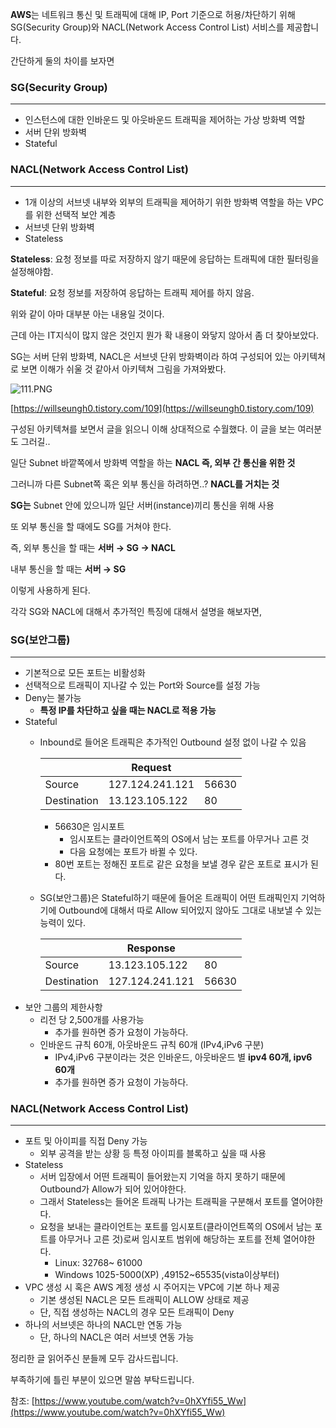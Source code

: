 **AWS**는 네트워크 통신 및 트래픽에 대해 IP, Port 기준으로 허용/차단하기 위해 SG(Security Group)와 NACL(Network Access Control List) 서비스를 제공합니다. 

간단하게 둘의 차이를 보자면

### SG(Security Group)

---

- 인스턴스에 대한 인바운드 및 아웃바운드 트래픽을 제어하는 가상 방화벽 역할
- 서버 단위 방화벽
- Stateful

### NACL(Network Access Control List)

---

- 1개 이상의 서브넷 내부와 외부의 트래픽을 제어하기 위한 방화벽 역할을 하는 VPC를 위한 선택적 보안 계층
- 서브넷 단위 방화벽
- Stateless

**Stateless**: 요청 정보를 따로 저장하지 않기 때문에 응답하는 트래픽에 대한 필터링을 설정해야함. 

**Stateful**: 요청 정보를 저장하여 응답하는 트래픽 제어를 하지 않음.

위와 같이 아마 대부분 아는 내용일 것이다. 

근데 아는 IT지식이 많지 않은 것인지 뭔가 확 내용이 와닿지 않아서 좀 더 찾아보았다.

SG는 서버 단위 방화벽, NACL은 서브넷 단위 방화벽이라 하여 구성되어 있는 아키텍쳐로 보면 이해가 쉬울 것 같아서 아키텍쳐 그림을 가져와봤다.

![111.PNG](https://s3-us-west-2.amazonaws.com/secure.notion-static.com/256946f5-1429-4cbf-a5d7-f6c3c9959e32/111.png)

[https://willseungh0.tistory.com/109](https://willseungh0.tistory.com/109)

구성된 아키텍쳐를 보면서 글을 읽으니 이해 상대적으로 수월했다. 이 글을 보는 여러분도 그러길.. 

일단 Subnet 바깥쪽에서 방화벽 역할을 하는 **NACL 즉, 외부 간 통신을 위한 것** 

그러니까 다른 Subnet쪽 혹은 외부 통신을 하려하면..? **NACL를 거치는 것** 

**SG는** Subnet 안에 있으니까 일단 서버(instance)끼리 통신을 위해 사용

또 외부 통신을 할 때에도 SG를 거쳐야 한다.

즉, 외부 통신을 할 때는 **서버 → SG → NACL** 

내부 통신을 할 때는 **서버 → SG** 

이렇게 사용하게 된다. 

각각 SG와 NACL에 대해서 추가적인 특징에 대해서 설명을 해보자면,

### SG(보안그룹)

---

- 기본적으로 모든 포트는 비활성화
- 선택적으로 트래픽이 지나갈 수 있는 Port와 Source를 설정 가능
- Deny는 불가능
    - **특정 IP를 차단하고 싶을 때는 NACL로 적용 가능**
- Stateful
    - Inbound로 들어온 트래픽은 추가적인 Outbound 설정 없이 나갈 수 있음
        
        
        |  | Request |  |
        | --- | --- | --- |
        | Source | 127.124.241.121 | 56630 |
        | Destination | 13.123.105.122 | 80 |
        - 56630은 임시포트
            - 임시포트는 클라이언트쪽의 OS에서 남는 포트를 아무거나 고른 것
            - 다음 요청에는 포트가 바뀔 수 있다.
        - 80번 포트는 정해진 포트로 같은 요청을 보낼 경우 같은 포트로 표시가 된다.
    - SG(보안그룹)은 Stateful하기 때문에 들어온 트래픽이 어떤 트래픽인지 기억하기에 Outbound에 대해서 따로 Allow 되어있지 않아도 그대로 내보낼 수 있는 능력이 있다.
        
        
        |  | Response |  |
        | --- | --- | --- |
        | Source | 13.123.105.122 | 80 |
        | Destination | 127.124.241.121 | 56630 |
- 보안 그룹의 제한사항
    - 리전 당 2,500개를 사용가능
        - 추가를 원하면 증가 요청이 가능하다.
    - 인바운드 규칙 60개, 아웃바운드 규칙 60개 (IPv4,iPv6 구분)
        - IPv4,iPv6 구분이라는 것은 인바운드, 아웃바운드 별 **ipv4 60개, ipv6 60개**
        - 추가를 원하면 증가 요청이 가능하다.

### NACL(Network Access Control List)

---

- 포트 및 아이피를 직접 Deny 가능
    - 외부 공격을 받는 상황 등 특정 아이피를 블록하고 싶을 때 사용
- Stateless
    - 서버 입장에서 어떤 트래픽이 들어왔는지 기억을 하지 못하기 때문에 Outbound가 Allow가 되어 있어야한다.
    - 그래서 Stateless는 들어온 트래픽 나가는 트래픽을 구분해서 포트를 열어야한다.
    - 요청을 보내는 클라이언트는 포트를 임시포트(클라이언트쪽의 OS에서 남는 포트를 아무거나 고른 것)로써 임시포트 범위에 해당하는 포트를 전체 열어야한다.
        - Linux: 32768~ 61000
        - Windows 1025-5000(XP) ,49152~65535(vista이상부터)
- VPC 생성 시 혹은 AWS 계정 생성 시 주어지는 VPC에 기본 하나 제공
    - 기본 생성된 NACL은 모든 트래픽이 ALLOW 상태로 제공
    - 단, 직접 생성하는 NACL의 경우 모든 트래픽이 Deny
- 하나의 서브넷은 하나의 NACL만 연동 가능
    - 단, 하나의 NACL은 여러 서브넷 연동 가능

정리한 글 읽어주신 분들께 모두 감사드립니다. 

부족하기에 틀린 부분이 있으면 말씀 부탁드립니다. 

참조: [https://www.youtube.com/watch?v=0hXYfi55_Ww](https://www.youtube.com/watch?v=0hXYfi55_Ww)